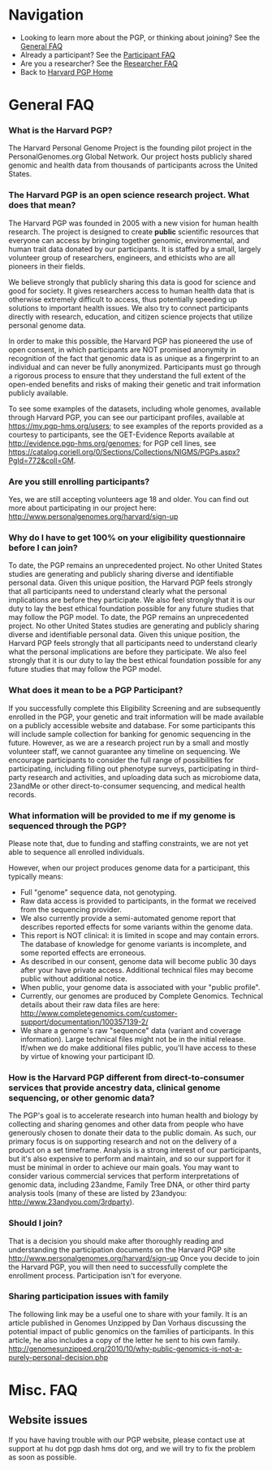 # Navigation

* Looking to learn more about the PGP, or thinking about joining? See the [General FAQ](learn_more.md)
* Already a participant? See the [Participant FAQ](participant.md)
* Are you a researcher? See the [Researcher FAQ](researcher.md)
* Back to [Harvard PGP Home](http://my.pgp-hms.org)

# General FAQ
### What is the Harvard PGP?
The Harvard Personal Genome Project is the founding pilot project in the PersonalGenomes.org Global Network. Our project hosts publicly shared genomic and health data from thousands of participants across the United States.

### The Harvard PGP is an open science research project. What does that mean?
The Harvard PGP was founded in 2005 with a new vision for human health research. The project is designed to create **public** scientific resources that everyone can access by bringing together genomic, environmental, and human trait data donated by our participants. It is staffed by a small, largely volunteer group of researchers, engineers, and ethicists who are all pioneers in their fields.

We believe strongly that publicly sharing this data is good for science and good for society. It gives researchers access to human health data that is otherwise extremely difficult to access, thus potentially speeding up solutions to important health issues. We also try to connect participants directly with research, education, and citizen science projects that utilize personal genome data.

In order to make this possible, the Harvard PGP has pioneered the use of open consent, in which participants are NOT promised anonymity in recognition of the fact that genomic data is as unique as a fingerprint to an individual and can never be fully anonymized. Participants must go through a rigorous process to ensure that they understand the full extent of the open-ended benefits and risks of making their genetic and trait information publicly available.

To see some examples of the datasets, including whole genomes, available through Harvard PGP, you can see our participant profiles, available at https://my.pgp-hms.org/users; to see examples of the reports provided as a courtesy to participants, see the GET-Evidence Reports available at http://evidence.pgp-hms.org/genomes; for PGP cell lines, see https://catalog.coriell.org/0/Sections/Collections/NIGMS/PGPs.aspx?PgId=772&coll=GM.

### Are you still enrolling participants?
Yes, we are still accepting volunteers age 18 and older. You can find out more about participating in our project here: http://www.personalgenomes.org/harvard/sign-up		
 		 
### Why do I have to get 100% on  your eligibility questionnaire before I can join?
To date, the PGP remains an unprecedented project. No other United States studies are generating and publicly sharing diverse and identifiable personal data. Given this unique position, the Harvard PGP feels strongly that all participants need to understand clearly what the personal implications are before they participate. We also feel strongly that it is our duty to lay the best ethical foundation possible for any future studies that may follow the PGP model.		 To date, the PGP remains an unprecedented project. No other United States studies are generating and publicly sharing diverse and identifiable personal data. Given this unique position, the Harvard PGP feels strongly that all participants need to understand clearly what the personal implications are before they participate. We also feel strongly that it is our duty to lay the best ethical foundation possible for any future studies that may follow the PGP model.

### What does it mean to be a PGP Participant?
If you successfully complete this Eligibility Screening and are subsequently enrolled in the PGP, your genetic and trait information will be made available on a publicly accessible website and database. For some participants this will include sample collection for banking for genomic sequencing in the future. However, as we are a research project run by a small and mostly volunteer staff, we cannot guarantee any timeline on sequencing. We encourage participants to consider the full range of possibilities for participating, including filling out phenotype surveys, participating in third-party research and activities, and uploading data such as microbiome data, 23andMe or other direct-to-consumer sequencing, and medical health records.

### What information will be provided to me if my genome is sequenced through the PGP?
Please note that, due to funding and staffing constraints, we are not yet able to sequence all enrolled individuals. 

However, when our project produces genome data for a participant, this typically means:
  * Full "genome" sequence data, not genotyping.
  * Raw data access is provided to participants, in the format we received from the sequencing provider.
  * We also currently provide a semi-automated genome report that describes reported effects for some variants within the genome data.
  * This report is NOT clinical: it is limited in scope and may contain errors.  The database of knowledge for genome variants is incomplete, and some reported effects are erroneous.
  * As described in our consent, genome data will become public 30 days after your have private access. Additional technical files may become public without additional notice.
  * When public, your genome data is associated with your "public profile".
  * Currently, our genomes are produced by Complete Genomics. Technical details about their raw data files are here: http://www.completegenomics.com/customer-support/documentation/100357139-2/
  * We share a genome's raw "sequence" data (variant and coverage information). Large technical files might not be in the initial release. If/when we do make additional files public, you'll have access to these by virtue of knowing your participant ID.

### How is the Harvard PGP different from direct-to-consumer services that provide ancestry data, clinical genome sequencing, or other genomic data?

The PGP's goal is to accelerate research into human health and biology by collecting and sharing genomes and other data from people who have generously chosen to donate their data to the public domain. As such, our primary focus is on supporting research and not on the delivery of a product on a set timeframe. Analysis is a strong interest of our participants, but it's also expensive to perform and maintain, and so our support for it must be minimal in order to achieve our main goals. You may want to consider various commercial services that perform interpretations of genomic data, including 23andme, Family Tree DNA, or other third party analysis tools (many of these are listed by 23andyou: http://www.23andyou.com/3rdparty).

### Should I join?
That is a decision you should make after thoroughly reading and understanding the participation documents on the Harvard PGP site http://www.personalgenomes.org/harvard/sign-up Once you decide to join the Harvard PGP, you will then need to successfully complete the enrollment process. Participation isn't for everyone.

### Sharing participation issues with family
The following link may be a useful one to share with your family. It is an article published in Genomes Unzipped by Dan Vorhaus discussing the potential impact of public genomics on the families of participants. In this article, he also includes a copy of the letter he sent to his own family. http://genomesunzipped.org/2010/10/why-public-genomics-is-not-a-purely-personal-decision.php
 		 
# Misc. FAQ

## Website issues

If you have having trouble with our PGP website, please contact use at support at hu dot pgp dash hms dot org, and we will try to fix the problem as soon as possible.
